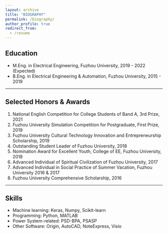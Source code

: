 ```yaml
---
layout: archive
title: "BIOGRAPHY"
permalink: /biography/
author_profile: true
redirect_from:
  - /resume
---
```


## Education

* M.Eng. in Electrical Engineering, Fuzhou University, 2019 - 2022 (Expected)
* B.Eng. in Electrical Engineering & Automation, Fuzhou University, 2015 - 2019

---

## Selected Honors & Awards

1. National English Competition for College Students of Band A, 3rd Prize, 2021
1. Fuzhou University Simulation Competition for Postgraduate, First Prize, 2019
1. Fuzhou University Cultural Technology Innovation and Entrepreneurship Scholarship, 2019
1. Outstanding Student Leader of Fuzhou University, 2018
1. Nomination Award for Excellent Youth, College of EE, Fuzhou University, 2018
1. Advanced Individual of Spiritual Civilization of Fuzhou University, 2017
1. Advanced Individual in Social Practice of Summer Vacation, Fuzhou University 2016 & 2017
1. Fuzhou University Comprehensive Scholarship, 2016

---

## Skills

* Machine learning: Keras, Numpy, Scikit-learn
* Programming: Python, MATLAB
* Power System-related: PSD-BPA, PSASP
* Other Software: Origin, AutoCAD, NoteExpress, Visio
